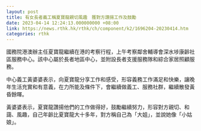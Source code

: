```yaml
---
layout: post
title: 有女長者義工稱夏寶龍親切風趣　獲對方讚揚工作及鼓勵
date: 2023-04-14 12:24:13.000000000 +08:00
link: https://news.rthk.hk/rthk/ch/component/k2/1696204-20230414.htm
categories: rthk
---
```


國務院港澳辦主任夏寶龍繼續在港的考察行程，上午考察鄰舍輔導會深水埗康齡社區服務中心。該中心屬於長者地區中心，並附設長者支援服務隊和綜合家居照顧服務。

中心義工黃婆婆表示，向夏寶龍分享工作和感受，形容義務工作滿足和快樂，讓晚年生活充實和有意義，在力所能及條件下，會繼續做義工、服務社群，繼續散發黃昏餘暉。

黃婆婆表示，夏寶龍讚揚他們的工作做得好，鼓勵繼續努力，形容對方親切、和藹、風趣，自己年齡比夏寶龍大十多年，對方稱自己為「大姐」，並說她像「小姑娘」。
